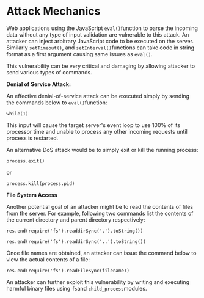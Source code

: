 Attack Mechanics
===

Web applications using the JavaScript `eval()`function to parse the incoming
data without any type of input validation are vulnerable to this attack. An
attacker can inject arbitrary JavaScript code to be executed on the server.
Similarly `setTimeout()`, and `setInterval()`functions can take code in string
format as a first argument causing same issues as `eval()`.

This vulnerability can be very critical and damaging by allowing attacker to
send various types of commands.

**Denial of Service Attack:**

An effective denial-of-service attack can be executed simply by sending the
commands below to `eval()`function:

    
    while(1)

This input will cause the target server's event loop to use 100% of its
processor time and unable to process any other incoming requests until process
is restarted.

An alternative DoS attack would be to simply exit or kill the running process:

    
    process.exit()

or

    
    process.kill(process.pid) 

**File System Access**   

Another potential goal of an attacker might be to read the contents of files
from the server. For example, following two commands list the contents of the
current directory and parent directory respectively:

    
    res.end(require('fs').readdirSync('.').toString())
    
    res.end(require('fs').readdirSync('..').toString()) 

Once file names are obtained, an attacker can issue the command below to view
the actual contents of a file:

    
    res.end(require('fs').readFileSync(filename))

An attacker can further exploit this vulnerability by writing and executing
harmful binary files using `fs`and `child_process`modules.